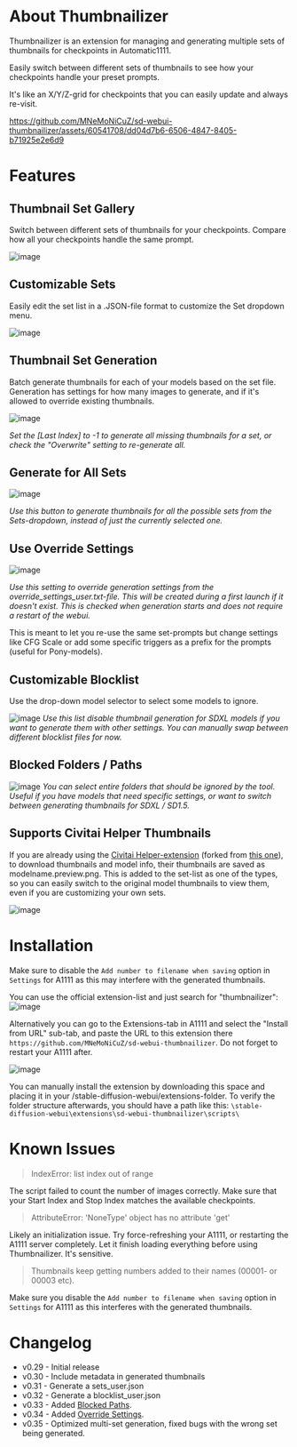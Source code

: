 # About Thumbnailizer

Thumbnailizer is an extension for managing and generating multiple sets of thumbnails for checkpoints in Automatic1111.

Easily switch between different sets of thumbnails to see how your checkpoints handle your preset prompts.

It's like an X/Y/Z-grid for checkpoints that you can easily update and always re-visit.

https://github.com/MNeMoNiCuZ/sd-webui-thumbnailizer/assets/60541708/dd04d7b6-6506-4847-8405-b71925e2e6d9

# Features
## Thumbnail Set Gallery
Switch between different sets of thumbnails for your checkpoints. Compare how all your checkpoints handle the same prompt.

![image](https://github.com/MNeMoNiCuZ/sd-webui-thumbnailizer/assets/60541708/20cf66b0-b2d1-4d8f-805c-268b25cc6df2)

## Customizable Sets
Easily edit the set list in a .JSON-file format to customize the Set dropdown menu.

![image](https://github.com/MNeMoNiCuZ/sd-webui-thumbnailizer/assets/60541708/58d3c44c-bef0-425a-80fb-860774070559)


## Thumbnail Set Generation
Batch generate thumbnails for each of your models based on the set file. Generation has settings for how many images to generate, and if it's allowed to override existing thumbnails.

![image](https://github.com/MNeMoNiCuZ/sd-webui-thumbnailizer/assets/60541708/40930bd2-6232-4e4e-803e-0b1f268731df)

_Set the [Last Index] to -1 to generate all missing thumbnails for a set, or check the "Overwrite" setting to re-generate all._

## Generate for All Sets
![image](https://github.com/user-attachments/assets/79e3b0dc-245b-47a7-81cb-ef941f488be2)

_Use this button to generate thumbnails for all the possible sets from the Sets-dropdown, instead of just the currently selected one._

## Use Override Settings
![image](https://github.com/user-attachments/assets/6970f0f7-28be-41d9-8315-5028d7915fb9)

_Use this setting to override generation settings from the override_settings_user.txt-file. This will be created during a first launch if it doesn't exist. This is checked when generation starts and does not require a restart of the webui._

This is meant to let you re-use the same set-prompts but change settings like CFG Scale or add some specific triggers as a prefix for the prompts (useful for Pony-models).

## Customizable Blocklist
Use the drop-down model selector to select some models to ignore.

![image](https://github.com/MNeMoNiCuZ/sd-webui-thumbnailizer/assets/60541708/13f5708a-d59f-4191-bd76-3cd61807bdef)
_Use this list disable thumbnail generation for SDXL models if you want to generate them with other settings. You can manually swap between different blocklist files for now._

## Blocked Folders / Paths
![image](https://github.com/user-attachments/assets/cd5a53bd-5dc6-4966-8d8d-35e78bd660c6)
_You can select entire folders that should be ignored by the tool. Useful if you have models that need specific settings, or want to switch between generating thumbnails for SDXL / SD1.5._

## Supports Civitai Helper Thumbnails
If you are already using the [Civitai Helper-extension](https://github.com/zixaphir/Stable-Diffusion-Webui-Civitai-Helper/) (forked from [this one](https://github.com/butaixianran/Stable-Diffusion-Webui-Civitai-Helper)), to download thumbnails and model info, their thumbnails are saved as modelname.preview.png. This is added to the set-list as one of the types, so you can easily switch to the original model thumbnails to view them, even if you are customizing your own sets.

![image](https://github.com/MNeMoNiCuZ/sd-webui-thumbnailizer/assets/60541708/5732cc16-972f-4259-b875-d47da4f190c5)


# Installation
Make sure to disable the `Add number to filename when saving` option in `Settings` for A1111 as this may interfere with the generated thumbnails.

You can use the official extension-list and just search for "thumbnailizer":
![image](https://github.com/MNeMoNiCuZ/sd-webui-thumbnailizer/assets/60541708/7266414e-199a-4276-bea4-880a6ed29ac1)

Alternatively you can go to the Extensions-tab in A1111 and select the "Install from URL" sub-tab, and paste the URL to this extension there `https://github.com/MNeMoNiCuZ/sd-webui-thumbnailizer`. Do not forget to restart your A1111 after.

![image](https://github.com/MNeMoNiCuZ/sd-webui-thumbnailizer/assets/60541708/d7c188ef-40c7-415e-a984-191cf52f0c51)

You can manually install the extension by downloading this space and placing it in your /stable-diffusion-webui/extensions-folder. To verify the folder structure afterwards, you should have a path like this: `\stable-diffusion-webui\extensions\sd-webui-thumbnailizer\scripts\`

# Known Issues
>IndexError: list index out of range

The script failed to count the number of images correctly. Make sure that your Start Index and Stop Index matches the available checkpoints.

>AttributeError: 'NoneType' object has no attribute 'get'

Likely an initialization issue. Try force-refreshing your A1111, or restarting the A1111 server completely. Let it finish loading everything before using Thumbnailizer. It's sensitive.

>Thumbnails keep getting numbers added to their names (00001- or 00003 etc).

Make sure you disable the `Add number to filename when saving` option in `Settings` for A1111 as this interferes with the generated thumbnails.


# Changelog
* v0.29 - Initial release
* v0.30 - Include metadata in generated thumbnails
* v0.31 - Generate a sets_user.json
* v0.32 - Generate a blocklist_user.json
* v0.33 - Added [Blocked Paths](https://github.com/MNeMoNiCuZ/sd-webui-thumbnailizer/blob/main/readme.md#blocked-folders--paths).
* v0.34 - Added [Override Settings](https://github.com/MNeMoNiCuZ/sd-webui-thumbnailizer/blob/main/readme.md#use-override-settings).
* v0.35 - Optimized multi-set generation, fixed bugs with the wrong set being generated.
